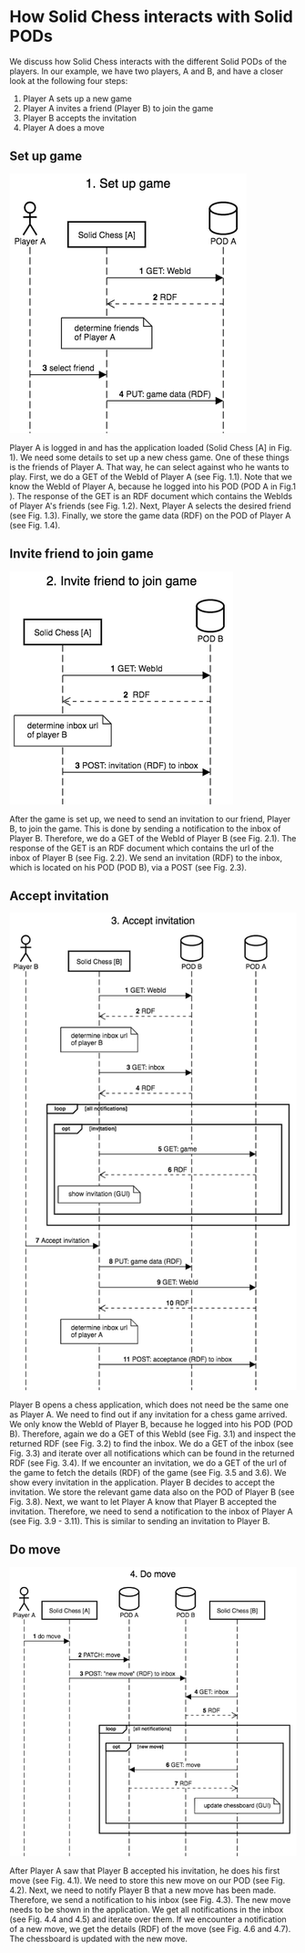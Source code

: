 # How Solid Chess interacts with Solid PODs

We discuss how Solid Chess interacts with the different Solid PODs of the players.
In our example, we have two players, A and B, and have a closer look at the following four steps:

1. Player A sets up a new game
2. Player A invites a friend (Player B) to join the game
3. Player B accepts the invitation
4. Player A does a move

## Set up game

![Set up game](./diagrams/set-up-game.png)

Player A is logged in and has the application loaded (Solid Chess [A] in Fig. 1).
We need some details to set up a new chess game.
One of these things is the friends of Player A.
That way, he can select against who he wants to play.
First, we do a GET of the WebId of Player A (see Fig. 1.1).
Note that we know the WebId of Player A, because he logged into his POD (POD A in Fig.1 ).
The response of the GET is an RDF document which contains the WebIds of Player A's friends (see Fig. 1.2).
Next, Player A selects the desired friend (see Fig. 1.3).
Finally, we store the game data (RDF) on the POD of Player A (see Fig. 1.4).

## Invite friend to join game

![Invite friend](./diagrams/invite-friend.png)

After the game is set up, we need to send an invitation to our friend, Player B, to join the game.
This is done by sending a notification to the inbox of Player B.
Therefore, we do a GET of the WebId of Player B (see Fig. 2.1).
The response of the GET is an RDF document which contains the url of the inbox of Player B (see Fig. 2.2).
We send an invitation (RDF) to the inbox, which is located on his POD (POD B), via a POST (see Fig. 2.3).

## Accept invitation

![Accept invitation](./diagrams/accept-invitation.png)

Player B opens a chess application, which does not need be the same one as Player A.
We need to find out if any invitation for a chess game arrived.
We only know the WebId of Player B, because he logged into his POD (POD B).
Therefore, again we do a GET of this WebId (see Fig. 3.1) and inspect the returned RDF (see Fig. 3.2) to find the inbox.
We do a GET of the inbox (see Fig. 3.3) and iterate over all notifications which can be found in the returned RDF (see Fig. 3.4).
If we encounter an invitation, we do a GET of the url of the game to fetch the details (RDF) of the game (see Fig. 3.5 and 3.6).
We show every invitation in the application.
Player B decides to accept the invitation.
We store the relevant game data also on the POD of Player B (see Fig. 3.8).
Next, we want to let Player A know that Player B accepted the invitation.
Therefore, we need to send a notification to the inbox of Player A (see Fig. 3.9 - 3.11).
This is similar to sending an invitation to Player B.

## Do move

![Do move](./diagrams/do-move.png)

After Player A saw that Player B accepted his invitation, he does his first move (see Fig. 4.1).
We need to store this new move on our POD (see Fig. 4.2).
Next, we need to notify Player B that a new move has been made.
Therefore, we send a notification to his inbox (see Fig. 4.3).
The new move needs to be shown in the application.
We get all notifications in the inbox (see Fig. 4.4 and 4.5) and iterate over them.
If we encounter a notification of a new move, we get the details (RDF) of the move (see Fig. 4.6 and 4.7).
The chessboard is updated with the new move.